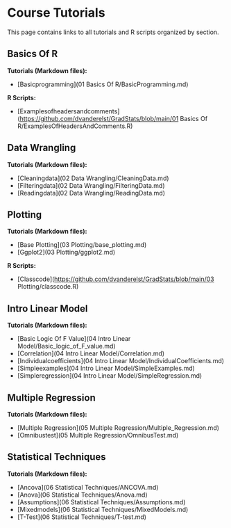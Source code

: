 # Course Tutorials

This page contains links to all tutorials and R scripts organized by section.

## Basics Of R
**Tutorials (Markdown files):**
- [Basicprogramming](01 Basics Of R/BasicProgramming.md)

**R Scripts:**
- [Examplesofheadersandcomments](https://github.com/dvanderelst/GradStats/blob/main/01 Basics Of R/ExamplesOfHeadersAndComments.R)

## Data Wrangling
**Tutorials (Markdown files):**
- [Cleaningdata](02 Data Wrangling/CleaningData.md)
- [Filteringdata](02 Data Wrangling/FilteringData.md)
- [Readingdata](02 Data Wrangling/ReadingData.md)

## Plotting
**Tutorials (Markdown files):**
- [Base Plotting](03 Plotting/base_plotting.md)
- [Ggplot2](03 Plotting/ggplot2.md)

**R Scripts:**
- [Classcode](https://github.com/dvanderelst/GradStats/blob/main/03 Plotting/classcode.R)

## Intro Linear Model
**Tutorials (Markdown files):**
- [Basic Logic Of F Value](04 Intro Linear Model/Basic_logic_of_F_value.md)
- [Correlation](04 Intro Linear Model/Correlation.md)
- [Individualcoefficients](04 Intro Linear Model/IndividualCoefficients.md)
- [Simpleexamples](04 Intro Linear Model/SimpleExamples.md)
- [Simpleregression](04 Intro Linear Model/SimpleRegression.md)

## Multiple Regression
**Tutorials (Markdown files):**
- [Multiple Regression](05 Multiple Regression/Multiple_Regression.md)
- [Omnibustest](05 Multiple Regression/OmnibusTest.md)

## Statistical Techniques
**Tutorials (Markdown files):**
- [Ancova](06 Statistical Techniques/ANCOVA.md)
- [Anova](06 Statistical Techniques/Anova.md)
- [Assumptions](06 Statistical Techniques/Assumptions.md)
- [Mixedmodels](06 Statistical Techniques/MixedModels.md)
- [T-Test](06 Statistical Techniques/T-test.md)

